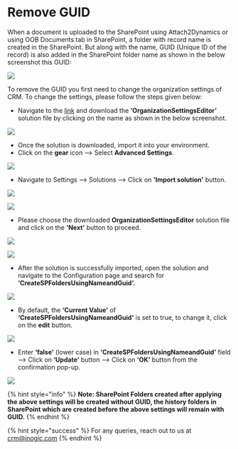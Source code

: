 # Remove GUID

When a document is uploaded to the SharePoint using Attach2Dynamics or using OOB Documents tab in SharePoint, a folder with record name is created in the SharePoint. But along with the name, GUID (Unique ID of the record) is also added in the SharePoint folder name as shown in the below screenshot this GUID:

![](<../../.gitbook/assets/New GUID\_1.png>)

To remove the GUID you first need to change the organization settings of CRM. To change the settings, please follow the steps given below:

* Navigate to the [link](https://urldefense.com/v3/\_\_https:/github.com/seanmcne/OrgDbOrgSettings/releases\_\_;!!HCORQGcuXVTsyh1-D2uGonQ!47A-28I6CHxMnG8ZNQ7cG5DwmlugOASgzIlXJSkbZDciHrJmdJAV\_2kXJu99EfF8h2SNyQ$) and download the **‘OrganizationSettingsEditor’** solution file by clicking on the name as shown in the below screenshot.

![](../../.gitbook/assets/GUID\_1.jpg)

* Once the solution is downloaded, import it into your environment.
* Click on the **gear** icon --> Select **Advanced Settings**.

![](../../.gitbook/assets/GUID\_2.jpg)

* Navigate to Settings --> Solutions --> Click on **'Import solution'** button.

![](../../.gitbook/assets/GUID\_3.jpg)

![](../../.gitbook/assets/GUID\_4.jpg)

* Please choose the downloaded **OrganizationSettingsEditor** solution file and click on the **'Next'** button to proceed.

![](../../.gitbook/assets/GUID\_5.jpg)

![](../../.gitbook/assets/GUID\_6.jpg)

* After the solution is successfully imported, open the solution and navigate to the Configuration page and search for **‘CreateSPFoldersUsingNameandGuid’.**

![](../../.gitbook/assets/GUID\_7.jpg)

* By default, the **‘Current Value’** of **‘CreateSPFoldersUsingNameandGuid’** is set to true, to change it, click on the **edit** button.

![](../../.gitbook/assets/GUID\_8.jpg)

* Enter **‘false’** (lower case) in **‘CreateSPFoldersUsingNameandGuid’** field --> Click on **‘Update’** button --> Click on **‘OK’** button from the confirmation pop-up.

![](../../.gitbook/assets/GUID\_9.jpg)

{% hint style="info" %}
**Note: SharePoint Folders created after applying the above settings will be created without GUID, the history folders in SharePoint which are created before the above settings will remain with GUID.**
{% endhint %}



{% hint style="success" %}
For any queries, reach out to us at [crm@inogic.com](mailto:crm@inogic.com)
{% endhint %}
